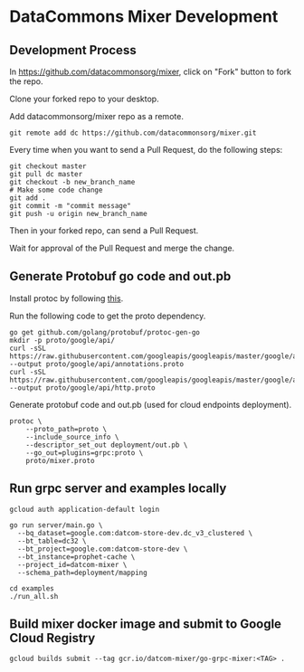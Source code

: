 # DataCommons Mixer Development

## Development Process

In https://github.com/datacommonsorg/mixer, click on "Fork" button to fork the repo.

Clone your forked repo to your desktop.

Add datacommonsorg/mixer repo as a remote.

```shell
git remote add dc https://github.com/datacommonsorg/mixer.git
```

Every time when you want to send a Pull Request, do the following steps:

```shell
git checkout master
git pull dc master
git checkout -b new_branch_name
# Make some code change
git add .
git commit -m "commit message"
git push -u origin new_branch_name
```

Then in your forked repo, can send a Pull Request.

Wait for approval of the Pull Request and merge the change.

## Generate Protobuf go code and out.pb

Install protoc by following [this](http://google.github.io/proto-lens/installing-protoc.html).

Run the following code to get the proto dependency.

    go get github.com/golang/protobuf/protoc-gen-go
    mkdir -p proto/google/api/
    curl -sSL https://raw.githubusercontent.com/googleapis/googleapis/master/google/api/annotations.proto --output proto/google/api/annotations.proto
    curl -sSL https://raw.githubusercontent.com/googleapis/googleapis/master/google/api/http.proto --output proto/google/api/http.proto

Generate protobuf code and out.pb (used for cloud endpoints deployment).

    protoc \
        --proto_path=proto \
        --include_source_info \
        --descriptor_set_out deployment/out.pb \
        --go_out=plugins=grpc:proto \
        proto/mixer.proto

## Run grpc server and examples locally

    gcloud auth application-default login

    go run server/main.go \
      --bq_dataset=google.com:datcom-store-dev.dc_v3_clustered \
      --bt_table=dc32 \
      --bt_project=google.com:datcom-store-dev \
      --bt_instance=prophet-cache \
      --project_id=datcom-mixer \
      --schema_path=deployment/mapping

    cd examples
    ./run_all.sh

## Build mixer docker image and submit to Google Cloud Registry

    gcloud builds submit --tag gcr.io/datcom-mixer/go-grpc-mixer:<TAG> .

